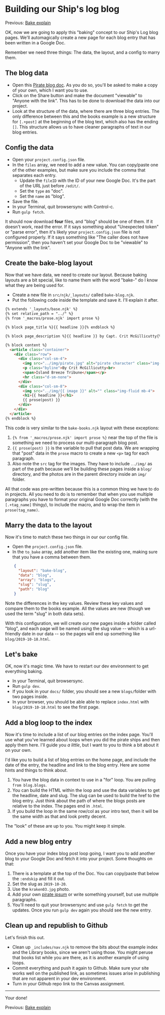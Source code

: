 # Building our Ship's log blog

Previous: [Bake explain](static-05-bake-explain.md)

OK, now we are going to apply this "baking" concept to our Ship's Log blog pages. We'll automagically create a new page for each blog entry that has been written in a Google Doc.

Remember we need three things: The data, the layout, and a config to marry them.

## The blog data

- Open this [Pirate blog doc](https://docs.google.com/document/d/18XALhwT3zGnY6XHy1z1Z_7zfakvRSp-wlnlrTgFO3QQ/copy#). As you do so, you'll be asked to make a copy of your own, which I want you to use.
- Click on the Share button and make the document "viewable" to "Anyone with the link". This has to be done to download the data into our project.
- Look at the structure of the data, where there are three blog entries. The only difference between this and the books example is a new structure for `[.+post]` at the beginning of the blog text, which also has the ending `[]`. This structure allows us to have cleaner paragraphs of text in our blog entries.

## Config the data

- Open your `project.config.json` file.
- In the `files` array, we need to add a new value. You can copy/paste one of the other examples, but make sure you include the comma that separates each entry.
  - Update the `fileID` with the ID of your new Google Doc. It's the part of the URL just before `/edit/`.
  - Set the `type` as "doc".
  - Set the `name` as "blog".
- Save the file.
- In your Terminal, quit browsersync with Control-c.
- Run `gulp fetch`.

It should now download **four** files, and "blog" should be one of them. If it doesn't work, read the error. If it says something about "Unexpected token" or "parse error", then it's likely your `project.config.json` file is not configured properly. If it says something like "The caller does not have permission", then you haven't set your Google Doc to be "viewable" to "Anyone with the link".

## Create the bake-blog layout

Now that we have data, we need to create our layout. Because baking layouts are a bit special, like to name them with the word "bake-" do I know what they are being used for.

- Create a new file in `src/njk/_layouts/` called `bake-blog.njk`.
- Put the following code inside the template and save it. I'll explain it after.

```html
{% extends '_layouts/base.njk' %}
{% set relative_path = "../" %}
{% from '_macros/prose.njk' import prose %}

{% block page_title %}{{ headline }}{% endblock %}

{% block page_description %}{{ headline }} by Capt. Crit McGillicutty{% endblock %}

{% block content %}
  <article class="container">
    <div class="row">
      <div class="col-sm-4">
        <img src="../img/pirate.jpg" alt="pirate character" class="img-fluid">
        <p class="byline">By Crit McGillicutty<br>
        <span>Island Breeze Tribune</span></p>
        <hr class="d-sm-none">
      </div>
      <div class="col-sm-8">
        <img src="../img/{{ image }}" alt="" class="img-fluid mb-4">
        <h1>{{ headline }}</h1>
        {{ prose(post) }}
      </div>
    </div>
  </article>
{% endblock %}
```

This code is very similar to the `bake-books.njk` layout with these exceptions:

1. `{% from '_macros/prose.njk' import prose %}` near the top of the file is something we need to process our multi-paragraph blog post.
2. `{{ prose(post) }}` is the variable to pull that post data. We are wrapping that "post" data in the `prose` macro to create a new `<p>` tag for each paragraph.
3. Also note the `src` tag for the images. They have to include `../img/` as part of the path because we'll be building these pages inside a `blog/` directory, and the photos are in the parent directory inside an `img/` folder.

All that code was pre-written because this is a common thing we have to do in projects. All you need to do is to remember that when you use multiple paragraphs you have to format your original Google Doc correctly (with the `[.+tag_name]` thingy), to include the macro, and to wrap the item in `prose(tag_name)`.

## Marry the data to the layout

Now it's time to match these two things in our our config file.

- Open the `project.config.json` file.
- In the `to_bake` array, add another item like the existing one, making sure that you have a comma between them.

```json
    {
      "layout": "bake-blog",
      "data": "blog",
      "array": "blogs",
      "slug": "slug",
      "path": "blog"
    }
```

Note the differences in the key values. Review these key values and compare them to the books example. All the values are new (though we used the term "slug" in both data sets).

With this configuration, we will create our new pages inside a folder called "blog", and each page will be named using the slug value -- which is a url-friendly date in our data -- so the pages will end up something like `blog/2019-10-18.html`.

## Let's bake

OK, now it's magic time. We have to restart our dev environment to get everything baking.

- In your Terminal, quit browsersync.
- Run `gulp dev`.
- If you look in your `docs/` folder, you should see a new `blogs/`folder with two pages inside.
- In your browser, you should be able able to replace `index.html` with `blog/2019-10-18.html` to see the first page.

## Add a blog loop to the index

Now it's time to include a list of our blog entries on the index page. You'll use what you've learned about loops when you did the pirate ships and then apply them here. I'll guide you _a little_, but I want to you to think a bit about it on your own.

I'd like you to build a list of blog entries on the home page, and include the date of the entry, the headline and link to the blog entry. Here are some hints and things to think about.

1. You have the blog data in context to use in a "for" loop. You are pulling `from blog.blogs`.
2. You can build the HTML within the loop and use the data variables to get the headline, date and slug. The slug can be used to build the href to the blog entry. Just think about the path of where the blogs posts are relative to the index. The pages end in `.html`.
3. If you build the loop in the same row/col as your intro text, then it will be the same width as that and look pretty decent.

The "look" of these are up to you. You might keep it simple.

## Add a new blog entry

Once you have your index blog post loop going, I want you to add another blog to your Google Doc and fetch it into your project. Some thoughts on that:

1. There is a template at the top of the Doc. You can copy/paste that below the `:endskip` and fill it out.
2. Set the slug as `2019-10-20`.
3. Use the `kraken03.jpg` photo.
4. Add your own [pirate ipsum](https://pirateipsum.me/) or write something yourself, but use multiple paragraphs.
5. You'll need to quit your browsersync and use `gulp fetch` to get the updates. Once you run `gulp dev` again you should see the new entry.

## Clean up and republish to Github

Let's finish this out.

- Clean up `_includes/nav.njk` to remove the bits about the example index and the Library books, since we aren't using those. You might peruse that books list while you are there, as it is another example of using loops.
- Commit everything and push it again to Github. Make sure your site works well on the published link, as sometimes issues arise in publishing that are not apparent in your dev environment.
- Turn in your Github repo link to the Canvas assignment.

---

Your done!

Previous: [Bake explain](static-05-bake-explain.md)
